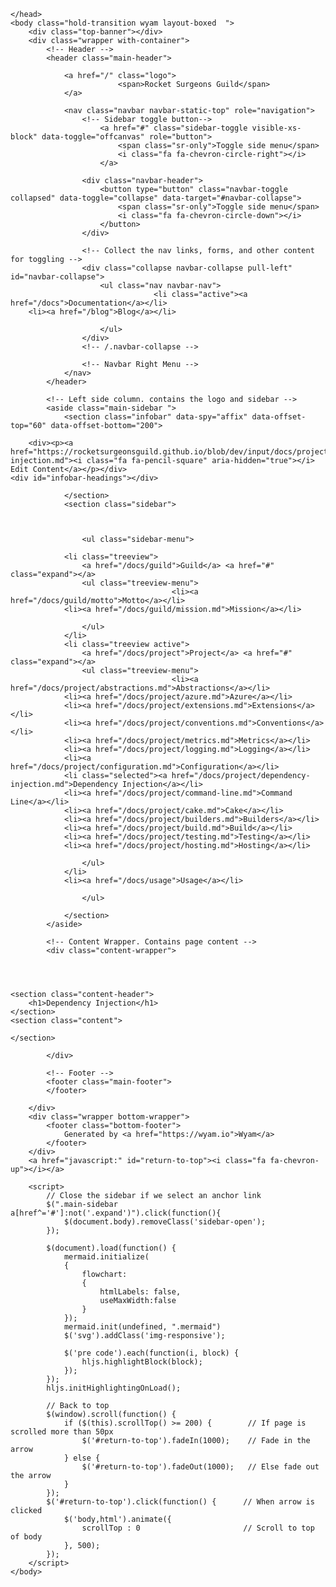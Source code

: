 ﻿<!DOCTYPE html>
<html>
    <head>
        <meta charset="utf-8">
        <meta http-equiv="X-UA-Compatible" content="IE=Edge" />
        <meta name="description" />
        <meta name="keywords" content="static content generator,static site generator,static site,HTML,web development,.NET,C#,Razor,Markdown,YAML" />
        <meta name="viewport" content="width=device-width, initial-scale=1.0">
        <link rel="shortcut icon" href="/assets/img/favicon.ico" type="image/x-icon">
        <link rel="icon" href="/assets/img/favicon.ico" type="image/x-icon">
        <title>Rocket Surgeons Guild - Dependency Injection</title>
        <link href="/assets/css/mermaid.css" rel="stylesheet">
        <link href="/assets/css/highlight.css" rel="stylesheet">
        <link href="/assets/css/bootstrap/bootstrap.css" rel="stylesheet" />
        <link href="/assets/css/adminlte/AdminLTE.css" rel="stylesheet" />
        <link href="/assets/css/theme/theme.css" rel="stylesheet" />
        <link href="//fonts.googleapis.com/css?family=Roboto+Mono:400,700|Roboto:400,400i,700,700i" rel="stylesheet">
        <link href="/assets/css/font-awesome.min.css" rel="stylesheet" type="text/css">
        <link href="/assets/css/override.css" rel="stylesheet" />
        <script src="/assets/js/jquery-2.2.3.min.js"></script>
        <script src="/assets/js/bootstrap.min.js"></script>        
        <script src="/assets/js/app.min.js"></script>         
        <script src="/assets/js/highlight.pack.js"></script>   
        <script src="/assets/js/jquery.slimscroll.min.js"></script>
        <script src="/assets/js/jquery.sticky-kit.min.js"></script>
        <script src="/assets/js/mermaid.min.js"></script>
        <!--[if lt IE 9]>
        <script src="/assets/js/html5shiv.min.js"></script>
        <script src="/assets/js/respond.min.js"></script>
        <![endif]-->  

        
    </head>
    <body class="hold-transition wyam layout-boxed  ">    
        <div class="top-banner"></div>
        <div class="wrapper with-container">
            <!-- Header -->
            <header class="main-header">   
                     
                <a href="/" class="logo">
                            <span>Rocket Surgeons Guild</span>
                </a>   
                         
                <nav class="navbar navbar-static-top" role="navigation">
                    <!-- Sidebar toggle button-->
                        <a href="#" class="sidebar-toggle visible-xs-block" data-toggle="offcanvas" role="button">
                            <span class="sr-only">Toggle side menu</span>
                            <i class="fa fa-chevron-circle-right"></i>
                        </a>
                                        
                    <div class="navbar-header">
                        <button type="button" class="navbar-toggle collapsed" data-toggle="collapse" data-target="#navbar-collapse">
                            <span class="sr-only">Toggle side menu</span>
                            <i class="fa fa-chevron-circle-down"></i>
                        </button>
                    </div>
            
                    <!-- Collect the nav links, forms, and other content for toggling -->
                    <div class="collapse navbar-collapse pull-left" id="navbar-collapse">
                        <ul class="nav navbar-nav">                            
                                    <li class="active"><a href="/docs">Documentation</a></li>
        <li><a href="/blog">Blog</a></li>
 
                        </ul>       
                    </div>
                    <!-- /.navbar-collapse -->
                
                    <!-- Navbar Right Menu -->
                </nav>
            </header>
            
            <!-- Left side column. contains the logo and sidebar -->
            <aside class="main-sidebar ">
                <section class="infobar" data-spy="affix" data-offset-top="60" data-offset-bottom="200"> 
                    	
        <div><p><a href="https://rocketsurgeonsguild.github.io/blob/dev/input/docs/project/dependency-injection.md"><i class="fa fa-pencil-square" aria-hidden="true"></i> Edit Content</a></p></div>
    <div id="infobar-headings"></div>

                </section>
                <section class="sidebar">    
                                     
                    

                    <ul class="sidebar-menu">
                        
                <li class="treeview">
                    <a href="/docs/guild">Guild</a> <a href="#" class="expand"></a>
                    <ul class="treeview-menu">
                                        <li><a href="/docs/guild/motto">Motto</a></li>
                <li><a href="/docs/guild/mission.md">Mission</a></li>

                    </ul>
                </li>
                <li class="treeview active">
                    <a href="/docs/project">Project</a> <a href="#" class="expand"></a>
                    <ul class="treeview-menu">
                                        <li><a href="/docs/project/abstractions.md">Abstractions</a></li>
                <li><a href="/docs/project/azure.md">Azure</a></li>
                <li><a href="/docs/project/extensions.md">Extensions</a></li>
                <li><a href="/docs/project/conventions.md">Conventions</a></li>
                <li><a href="/docs/project/metrics.md">Metrics</a></li>
                <li><a href="/docs/project/logging.md">Logging</a></li>
                <li><a href="/docs/project/configuration.md">Configuration</a></li>
                <li class="selected"><a href="/docs/project/dependency-injection.md">Dependency Injection</a></li>
                <li><a href="/docs/project/command-line.md">Command Line</a></li>
                <li><a href="/docs/project/cake.md">Cake</a></li>
                <li><a href="/docs/project/builders.md">Builders</a></li>
                <li><a href="/docs/project/build.md">Build</a></li>
                <li><a href="/docs/project/testing.md">Testing</a></li>
                <li><a href="/docs/project/hosting.md">Hosting</a></li>

                    </ul>
                </li>
                <li><a href="/docs/usage">Usage</a></li>

                    </ul>
                            
                </section>                
            </aside>
            
            <!-- Content Wrapper. Contains page content -->
            <div class="content-wrapper">
                



	<section class="content-header">
		<h1>Dependency Injection</h1>
	</section>
	<section class="content">
		
	</section>
                
            </div>           
            
            <!-- Footer -->
            <footer class="main-footer">
            </footer>
            
        </div>
        <div class="wrapper bottom-wrapper">
            <footer class="bottom-footer">
                Generated by <a href="https://wyam.io">Wyam</a>
            </footer>
        </div>
        <a href="javascript:" id="return-to-top"><i class="fa fa-chevron-up"></i></a>
        
        <script>           
            // Close the sidebar if we select an anchor link
            $(".main-sidebar a[href^='#']:not('.expand')").click(function(){
                $(document.body).removeClass('sidebar-open');
            });
            
            $(document).load(function() {
                mermaid.initialize(
                {
                    flowchart:
                    {
                        htmlLabels: false,
                        useMaxWidth:false
                    }
                });  
                mermaid.init(undefined, ".mermaid")
                $('svg').addClass('img-responsive');
                
                $('pre code').each(function(i, block) {
                    hljs.highlightBlock(block);
                });  
            });
            hljs.initHighlightingOnLoad();

            // Back to top
            $(window).scroll(function() {
                if ($(this).scrollTop() >= 200) {        // If page is scrolled more than 50px
                    $('#return-to-top').fadeIn(1000);    // Fade in the arrow
                } else {
                    $('#return-to-top').fadeOut(1000);   // Else fade out the arrow
                }
            });
            $('#return-to-top').click(function() {      // When arrow is clicked
                $('body,html').animate({
                    scrollTop : 0                       // Scroll to top of body
                }, 500);
            });
        </script>
    </body>
</html>